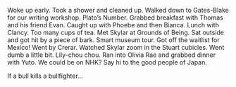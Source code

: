 Woke up early. Took a shower and cleaned up. Walked down to Gates-Blake for our writing workshop. Plato’s Number. Grabbed breakfast with Thomas and his friend Evan. Caught up with Phoebe and then Bianca. Lunch with Clancy. Too many cups of tea. Met Skylar at Grounds of Being. Sat outside and got hit by a piece of bark. Smart museum tour. Got off the waitlist for Mexico\! Went by Crerar. Watched Skylar zoom in the Stuart cubicles. Went dumb a little bit. Lily-chou chou. Ran into Olivia Rae and grabbed dinner with Yuto. We could be on NHK? Say hi to the good people of Japan. 

If a bull kills a bullfighter…